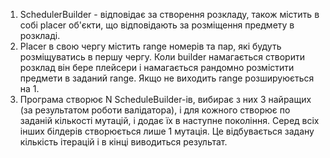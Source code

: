 1. SchedulerBuilder - відповідає за створення розкладу, також містить в собі placer об'єкти, що відповідають за
розміщення предмету в розкладі.
2. Placer в свою чергу містить range номерів та пар, які будуть розміщуватись в першу чергу. Коли builder намагається
створити розклад він бере плейсери і намагається рандомно розмістити предмети в заданий range. Якщо не виходить range розшируюється
на 1.
3. Програма створює N ScheduleBuilder-ів, вибирає з них 3 найращих (за результатом роботи валідатора), 
і для кожного створює по заданій кількості мутацій, і додає їх в наступне покоління. Серед всіх інших білдерів створюється 
лише 1 мутація. Це відбувається задану кількість ітерацій і в кінці виводиться результат.
